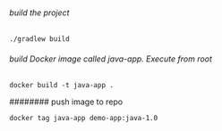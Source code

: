###### build the project

    ./gradlew build

###### build Docker image called java-app. Execute from root

    docker build -t java-app .

######## push image to repo 

    docker tag java-app demo-app:java-1.0
    
